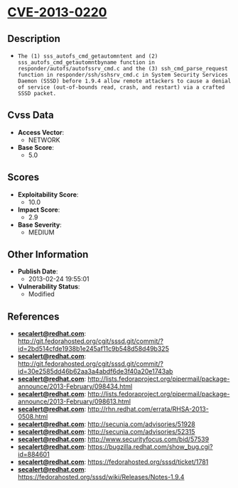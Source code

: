 
# [CVE-2013-0220](http://git.fedorahosted.org/cgit/sssd.git/commit/?id=2bd514cfde1938b1e245af11c9b548d58d49b325)

## Description

- `The (1) sss_autofs_cmd_getautomntent and (2) sss_autofs_cmd_getautomntbyname function in responder/autofs/autofssrv_cmd.c and the (3) ssh_cmd_parse_request function in responder/ssh/sshsrv_cmd.c in System Security Services Daemon (SSSD) before 1.9.4 allow remote attackers to cause a denial of service (out-of-bounds read, crash, and restart) via a crafted SSSD packet.`

## Cvss Data

- **Access Vector**:
  - NETWORK
- **Base Score**:
  - 5.0

## Scores

- **Exploitability Score**:
  - 10.0
- **Impact Score**:
  - 2.9
- **Base Severity**:
  - MEDIUM

## Other Information

- **Publish Date**:
  - 2013-02-24 19:55:01
- **Vulnerability Status**:
  - Modified

## References

- **secalert@redhat.com**: http://git.fedorahosted.org/cgit/sssd.git/commit/?id=2bd514cfde1938b1e245af11c9b548d58d49b325
- **secalert@redhat.com**: http://git.fedorahosted.org/cgit/sssd.git/commit/?id=30e2585dd46b62aa3a4abdf6de3f40a20e1743ab
- **secalert@redhat.com**: http://lists.fedoraproject.org/pipermail/package-announce/2013-February/098434.html
- **secalert@redhat.com**: http://lists.fedoraproject.org/pipermail/package-announce/2013-February/098613.html
- **secalert@redhat.com**: http://rhn.redhat.com/errata/RHSA-2013-0508.html
- **secalert@redhat.com**: http://secunia.com/advisories/51928
- **secalert@redhat.com**: http://secunia.com/advisories/52315
- **secalert@redhat.com**: http://www.securityfocus.com/bid/57539
- **secalert@redhat.com**: https://bugzilla.redhat.com/show_bug.cgi?id=884601
- **secalert@redhat.com**: https://fedorahosted.org/sssd/ticket/1781
- **secalert@redhat.com**: https://fedorahosted.org/sssd/wiki/Releases/Notes-1.9.4

